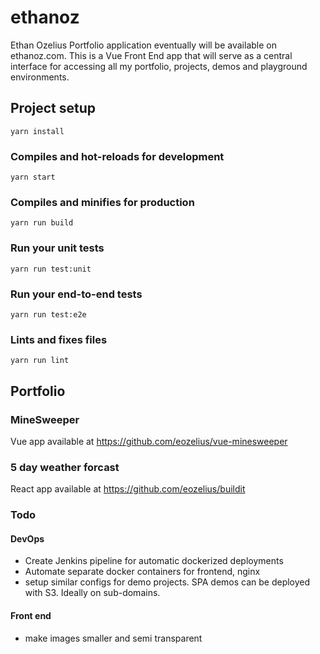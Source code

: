 # ethanoz
Ethan Ozelius Portfolio application eventually will be available on ethanoz.com.  This is a Vue Front End app that will serve as a central interface for accessing all my portfolio, projects, demos and playground environments.

## Project setup
```
yarn install
```

### Compiles and hot-reloads for development
```
yarn start
```

### Compiles and minifies for production
```
yarn run build
```

### Run your unit tests
```
yarn run test:unit
```

### Run your end-to-end tests
```
yarn run test:e2e
```

### Lints and fixes files
```
yarn run lint
```

## Portfolio
### MineSweeper
Vue app available at https://github.com/eozelius/vue-minesweeper

### 5 day weather forcast
React app available at https://github.com/eozelius/buildit

### Todo
#### DevOps
  - Create Jenkins pipeline for automatic dockerized deployments
  - Automate separate docker containers for frontend, nginx
  - setup similar configs for demo projects.  SPA demos can be deployed with S3.  Ideally on sub-domains.

#### Front end
  - make images smaller and semi transparent